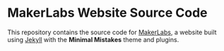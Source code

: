 # MakerLabs Website Source Code  

This repository contains the source code for [MakerLabs](https://www.makerlabs.space), a website built using [Jekyll](https://jekyllrb.com/) with the **Minimal Mistakes** theme and plugins.  
